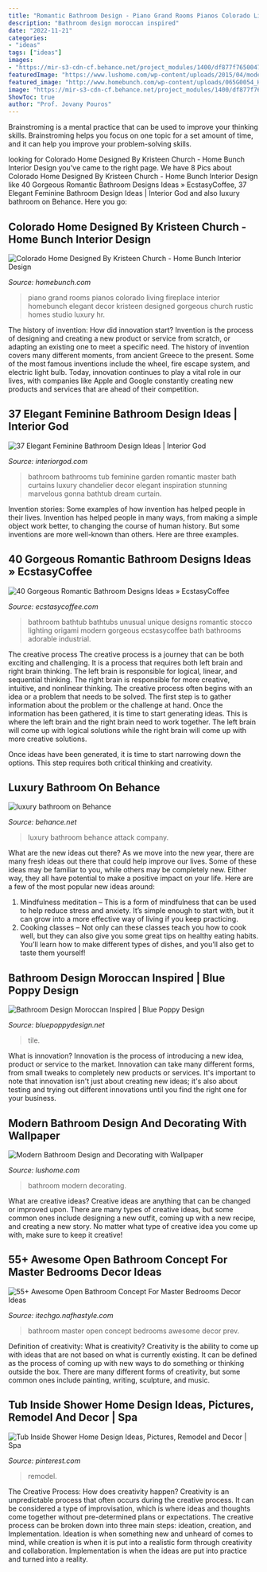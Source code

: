 ```yaml
---
title: "Romantic Bathroom Design - Piano Grand Rooms Pianos Colorado Living Fireplace Interior Homebunch Elegant Decor Kristeen Designed Gorgeous Church Rustic Homes Studio Luxury Hr"
description: "Bathroom design moroccan inspired"
date: "2022-11-21"
categories:
- "ideas"
tags: ["ideas"]
images:
- "https://mir-s3-cdn-cf.behance.net/project_modules/1400/df877f76500479.5c6be89795401.jpg"
featuredImage: "https://www.lushome.com/wp-content/uploads/2015/04/modern-wallpaper-bathroom-design-decorating-ideas-9.jpg"
featured_image: "http://www.homebunch.com/wp-content/uploads/065G0054_HR.jpg"
image: "https://mir-s3-cdn-cf.behance.net/project_modules/1400/df877f76500479.5c6be89795401.jpg"
ShowToc: true
author: "Prof. Jovany Pouros"
---
```



Brainstroming is a mental practice that can be used to improve your thinking skills. Brainstroming helps you focus on one topic for a set amount of time, and it can help you improve your problem-solving skills.

	

		
looking for Colorado Home Designed By Kristeen Church - Home Bunch Interior Design you've came to the right page. We have 8 Pics about Colorado Home Designed By Kristeen Church - Home Bunch Interior Design like 40 Gorgeous Romantic Bathroom Designs Ideas » EcstasyCoffee, 37 Elegant Feminine Bathroom Design Ideas | Interior God and also luxury bathroom on Behance. Here you go:
		
    
## Colorado Home Designed By Kristeen Church - Home Bunch Interior Design

<img loading=lazy src="http://www.homebunch.com/wp-content/uploads/065G0054_HR.jpg" onerror="this.onerror=null;this.src='https://tse2.mm.bing.net/th?id=OIP.scPFhiEqiE6Assnsnqt8tgHaLF&amp;pid=15.1';" alt="Colorado Home Designed By Kristeen Church - Home Bunch Interior Design">

_Source: homebunch.com_

>piano grand rooms pianos colorado living fireplace interior homebunch elegant decor kristeen designed gorgeous church rustic homes studio luxury hr. 

	

The history of invention: How did innovation start?
Invention is the process of designing and creating a new product or service from scratch, or adapting an existing one to meet a specific need. The history of invention covers many different moments, from ancient Greece to the present. Some of the most famous inventions include the wheel, fire escape system, and electric light bulb. Today, innovation continues to play a vital role in our lives, with companies like Apple and Google constantly creating new products and services that are ahead of their competition.

    
## 37 Elegant Feminine Bathroom Design Ideas | Interior God

<img loading=lazy src="http://interiorgod.com/wp-content/uploads/2016/06/curtains-over-garden-tub.jpg" onerror="this.onerror=null;this.src='https://tse1.mm.bing.net/th?id=OIP.1S0z0nVr3KYSN2vbWZJYfwHaKW&amp;pid=15.1';" alt="37 Elegant Feminine Bathroom Design Ideas | Interior God">

_Source: interiorgod.com_

>bathroom bathrooms tub feminine garden romantic master bath curtains luxury chandelier decor elegant inspiration stunning marvelous gonna bathtub dream curtain. 

	

Invention stories: Some examples of how invention has helped people in their lives.
Invention has helped people in many ways, from making a simple object work better, to changing the course of human history. But some inventions are more well-known than others. Here are three examples.

    
## 40 Gorgeous Romantic Bathroom Designs Ideas » EcstasyCoffee

<img loading=lazy src="https://i1.wp.com/www.ecstasycoffee.com/wp-content/uploads/2016/10/modern-Romantic-bathroom-ideas.jpg?resize=550%2C778" onerror="this.onerror=null;this.src='https://tse2.mm.bing.net/th?id=OIP.cUXK2aiodd7gOYv0WD7pZwHaKe&amp;pid=15.1';" alt="40 Gorgeous Romantic Bathroom Designs Ideas » EcstasyCoffee">

_Source: ecstasycoffee.com_

>bathroom bathtub bathtubs unusual unique designs romantic stocco lighting origami modern gorgeous ecstasycoffee bath bathrooms adorable industrial. 

	

The creative process
The creative process is a journey that can be both exciting and challenging. It is a process that requires both left brain and right brain thinking. The left brain is responsible for logical, linear, and sequential thinking. The right brain is responsible for more creative, intuitive, and nonlinear thinking.
The creative process often begins with an idea or a problem that needs to be solved. The first step is to gather information about the problem or the challenge at hand. Once the information has been gathered, it is time to start generating ideas. This is where the left brain and the right brain need to work together. The left brain will come up with logical solutions while the right brain will come up with more creative solutions.

Once ideas have been generated, it is time to start narrowing down the options. This step requires both critical thinking and creativity.

    
## Luxury Bathroom On Behance

<img loading=lazy src="https://mir-s3-cdn-cf.behance.net/project_modules/1400/df877f76500479.5c6be89795401.jpg" onerror="this.onerror=null;this.src='https://tse2.mm.bing.net/th?id=OIP.0XUdYDbuOnDx_9dxUwR-WgHaJ4&amp;pid=15.1';" alt="luxury bathroom on Behance">

_Source: behance.net_

>luxury bathroom behance attack company. 

	

What are the new ideas out there?
As we move into the new year, there are many fresh ideas out there that could help improve our lives. Some of these ideas may be familiar to you, while others may be completely new. Either way, they all have potential to make a positive impact on your life. Here are a few of the most popular new ideas around: 
1. Mindfulness meditation – This is a form of mindfulness that can be used to help reduce stress and anxiety. It’s simple enough to start with, but it can grow into a more effective way of living if you keep practicing. 
2. Cooking classes – Not only can these classes teach you how to cook well, but they can also give you some great tips on healthy eating habits. You’ll learn how to make different types of dishes, and you’ll also get to taste them yourself!

    
## Bathroom Design Moroccan Inspired | Blue Poppy Design

<img loading=lazy src="http://bluepoppydesign.net/wp-content/uploads/2019/03/Moroccan-Inspired-tile-work-on-shower-arch-683x1024.jpg" onerror="this.onerror=null;this.src='https://tse4.mm.bing.net/th?id=OIP.u-cGFvLZPo9Szhjt_dJsbAHaLG&amp;pid=15.1';" alt="Bathroom Design Moroccan Inspired | Blue Poppy Design">

_Source: bluepoppydesign.net_

>tile. 

	

What is innovation?
Innovation is the process of introducing a new idea, product or service to the market. Innovation can take many different forms, from small tweaks to completely new products or services. It's important to note that innovation isn't just about creating new ideas; it's also about testing and trying out different innovations until you find the right one for your business.

    
## Modern Bathroom Design And Decorating With Wallpaper

<img loading=lazy src="https://www.lushome.com/wp-content/uploads/2015/04/modern-wallpaper-bathroom-design-decorating-ideas-9.jpg" onerror="this.onerror=null;this.src='https://tse4.mm.bing.net/th?id=OIP.6AVXU9FyOoD0AIsagVicGwHaLH&amp;pid=15.1';" alt="Modern Bathroom Design and Decorating with Wallpaper">

_Source: lushome.com_

>bathroom modern decorating. 

	

What are creative ideas?
Creative ideas are anything that can be changed or improved upon. There are many types of creative ideas, but some common ones include designing a new outfit, coming up with a new recipe, and creating a new story. No matter what type of creative idea you come up with, make sure to keep it creative!

    
## 55+ Awesome Open Bathroom Concept For Master Bedrooms Decor Ideas

<img loading=lazy src="http://itechgo.com/wp-content/uploads/2018/04/Awesome-Open-Bathroom-Concept-For-Master-Bedrooms-Decor-Ideas-1.jpg" onerror="this.onerror=null;this.src='https://tse1.mm.bing.net/th?id=OIP.ptj2ue8WM809-hQXmMJxkQHaLF&amp;pid=15.1';" alt="55+ Awesome Open Bathroom Concept For Master Bedrooms Decor Ideas">

_Source: itechgo.nafhastyle.com_

>bathroom master open concept bedrooms awesome decor prev. 

	

Definition of creativity: What is creativity?
Creativity is the ability to come up with ideas that are not based on what is currently existing. It can be defined as the process of coming up with new ways to do something or thinking outside the box. There are many different forms of creativity, but some common ones include painting, writing, sculpture, and music.

    
## Tub Inside Shower Home Design Ideas, Pictures, Remodel And Decor | Spa

<img loading=lazy src="https://i.pinimg.com/736x/4b/fa/e4/4bfae4ae10cb93c8c1839aec8c80cc0a--master-bedroom-bathroom-shower-bathroom.jpg" onerror="this.onerror=null;this.src='https://tse3.mm.bing.net/th?id=OIP.p-hGbFVMm2BE_aAayMT4XAHaF7&amp;pid=15.1';" alt="Tub Inside Shower Home Design Ideas, Pictures, Remodel and Decor | Spa">

_Source: pinterest.com_

>remodel. 

	

The Creative Process: How does creativity happen?
Creativity is an unpredictable process that often occurs during the creative process. It can be considered a type of improvisation, which is where ideas and thoughts come together without pre-determined plans or expectations. The creative process can be broken down into three main steps: ideation, creation, and Implementation. Ideation is when something new and unheard of comes to mind, while creation is when it is put into a realistic form through creativity and collaboration. Implementation is when the ideas are put into practice and turned into a reality.

